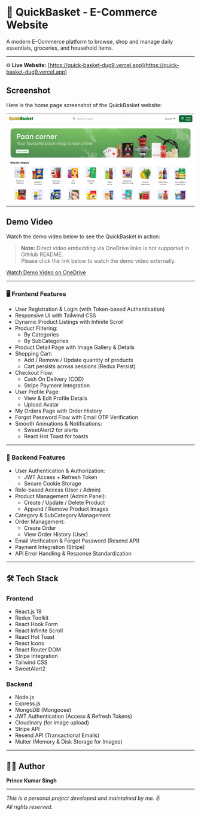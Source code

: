 # 🛒 QuickBasket - E-Commerce Website

A modern E-Commerce platform to browse, shop and manage daily essentials, groceries, and household items.

--- 

🌐 **Live Website:** [https://quick-basket-dug9.vercel.app](https://quick-basket-dug9.vercel.app)

## Screenshot

Here is the home page screenshot of the QuickBasket website:

![Home Page Screenshot](client/public/home.png)

---
## Demo Video

Watch the demo video below to see the QuickBasket in action:

> **Note:** Direct video embedding via OneDrive links is not supported in GitHub README.  
> Please click the link below to watch the demo video externally.

[Watch Demo Video on OneDrive](https://1drv.ms/v/c/e35d992d33453a8d/ESmIh9NiqNpEijrTFu1xX3UBSnpNidi6QxshN7WF-E4rQA?e=vMuqNP)

---

### 🖥️ Frontend Features

- User Registration & Login (with Token-based Authentication)
- Responsive UI with Tailwind CSS
- Dynamic Product Listings with Infinite Scroll
- Product Filtering:
  - By Categories
  - By SubCategories
- Product Detail Page with Image Gallery & Details
- Shopping Cart:
  - Add / Remove / Update quantity of products
  - Cart persists across sessions (Redux Persist)
- Checkout Flow:
  - Cash On Delivery (COD)
  - Stripe Payment Integration
- User Profile Page:
  - View & Edit Profile Details
  - Upload Avatar
- My Orders Page with Order History
- Forgot Password Flow with Email OTP Verification
- Smooth Animations & Notifications:
  - SweetAlert2 for alerts
  - React Hot Toast for toasts

---

### 🚀 Backend Features

- User Authentication & Authorization:
  - JWT Access + Refresh Token
  - Secure Cookie Storage
- Role-based Access (User / Admin)
- Product Management (Admin Panel):
  - Create / Update / Delete Product
  - Append / Remove Product Images
- Category & SubCategory Management
- Order Management:
  - Create Order
  - View Order History (User)
- Email Verification & Forgot Password (Resend API)
- Payment Integration (Stripe)
- API Error Handling & Response Standardization

---

## 🛠️ Tech Stack

### Frontend

- React.js 19
- Redux Toolkit
- React Hook Form
- React Infinite Scroll
- React Hot Toast
- React Icons
- React Router DOM
- Stripe Integration
- Tailwind CSS
- SweetAlert2

### Backend

- Node.js
- Express.js
- MongoDB (Mongoose)
- JWT Authentication (Access & Refresh Tokens)
- Cloudinary (for image upload)
- Stripe API
- Resend API (Transactional Emails)
- Multer (Memory & Disk Storage for Images)

---

## 👨‍💻 Author

**Prince Kumar Singh**

---

_This is a personal project developed and maintained by me._ ✌️  
_All rights reserved._

